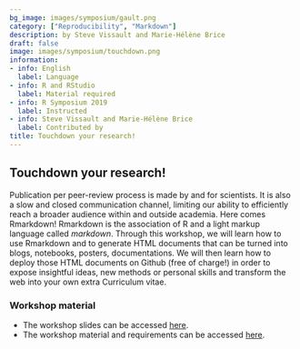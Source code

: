 ```yaml
---
bg_image: images/symposium/gault.png
category: ["Reproducibility", "Markdown"]
description: by Steve Vissault and Marie-Hélène Brice
draft: false
image: images/symposium/touchdown.png
information:
- info: English
  label: Language
- info: R and RStudio
  label: Material required
- info: R Symposium 2019
  label: Instructed
- info: Steve Vissault and Marie-Hélène Brice
  label: Contributed by
title: Touchdown your research!
---
```


## Touchdown your research!

Publication per peer-review process is made by and for scientists. It is also a slow and closed communication channel, limiting our ability to efficiently reach a broader audience within and outside academia. Here comes Rmarkdown! Rmarkdown is the association of R and a light markup language called *markdown*. Through this workshop, we will learn how to use Rmarkdown and to generate HTML documents that can be turned into blogs, notebooks, posters, documentations. We will then learn how to deploy those HTML documents on Github (free of charge!) in order to expose insightful ideas, new methods or personal skills and transform the web into your own extra Curriculum vitae.

### Workshop material

* The workshop slides can be accessed [here](https://insileco.github.io/ResearchDown/#1).
* The workshop material and requirements can be accessed [here](https://github.com/inSileco/ResearchDown).
